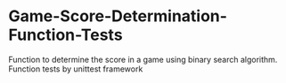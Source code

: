 # Game-Score-Determination-Function-Tests
Function to determine the score in a game using binary search algorithm. Function tests by unittest framework
